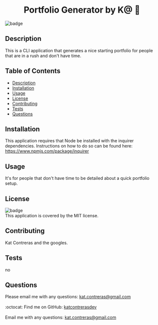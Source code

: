 
<h1 align="center">Portfolio Generator by K@ 🚀 </h1>

![badge](https://img.shields.io/badge/license-MIT-brightgreen)<br />
## Description
This is a CLI application that generates a nice starting portfolio for people that are in a rush and don't have time. 
## Table of Contents
- [Description](#description)
- [Installation](#installation)
- [Usage](#usage)
- [License](#license)
- [Contributing](#contributing)
- [Tests](#tests)
- [Questions](#questions)
## Installation
This application requires that Node be installed with the inquirer dependencies. Instructions on how to do so can be found here: https://www.npmjs.com/package/inquirer
## Usage
It's for people that don't have time to be detailed about a quick portfolio setup.
## License
![badge](https://img.shields.io/badge/license-MIT-brightgreen)
<br />
This application is covered by the MIT license. 
## Contributing
Kat Contreras and the googles.
## Tests
no
## Questions
Please email me with any questions: kat.contreras@gmail.com<br />
<br />
:octocat: Find me on GitHub: [katcontrerasdev](https://github.com/katcontrerasdev)<br />
<br />
Email me with any questions: kat.contreras@gmail.com<br /><br />
  